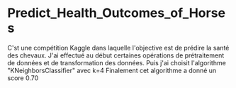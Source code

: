 # Predict_Health_Outcomes_of_Horses

C'st une compétition Kaggle dans laquelle l'objective est de prédire la santé des chevaux.
J'ai effectué au début certaines opérations de prétraitement de données et de transformation des données.
Puis j'ai choisit l'algorithme "KNeighborsClassifier" avec k=4
Finalement cet algorithme a donné un score 0.70 
